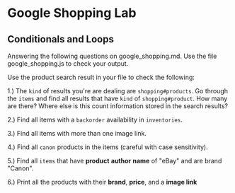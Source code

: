 # Google Shopping Lab
## Conditionals and Loops

Answering the following questions on google_shopping.md. Use the file google_shopping.js to check your output.

Use the product search result in your file to check the following:

1.) The `kind` of results you're are dealing  are `shopping#products`. Go through the `items` and find all results that have `kind` of `shopping#product`. How many are there? Where else is this count information stored in the search results?


2.) Find all items with a `backorder` availability in `inventories`.

3.) Find all items with more than one image link.


4.) Find all `canon` products in the items (careful with case sensitivity).

5.) Find all `items` that have **product** **author** **name** of "eBay" and are brand "Canon".

6.) Print all the products with their **brand**, **price**, and a **image link**